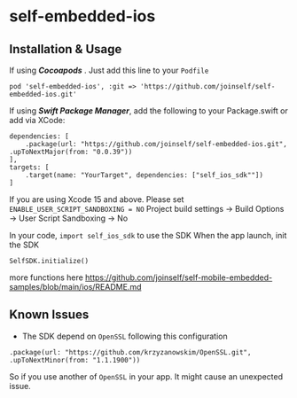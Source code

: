 # self-embedded-ios

## Installation & Usage
If using ***Cocoapods*** . Just add this line to your `Podfile`

```
pod 'self-embedded-ios', :git => 'https://github.com/joinself/self-embedded-ios.git'
```

If using ***Swift Package Manager***, add the following to your Package.swift or add via XCode:
```
dependencies: [
    .package(url: "https://github.com/joinself/self-embedded-ios.git", .upToNextMajor(from: "0.0.39"))
],
targets: [
    .target(name: "YourTarget", dependencies: ["self_ios_sdk""])
]
```

If you are using Xcode 15 and above. Please set `ENABLE_USER_SCRIPT_SANDBOXING = NO`
Project build settings -> Build Options -> User Script Sandboxing -> No 

In your code, `import self_ios_sdk` to use the SDK
When the app launch, init the SDK
```
SelfSDK.initialize()
```

more functions here https://github.com/joinself/self-mobile-embedded-samples/blob/main/ios/README.md

## Known Issues
- The SDK depend on `OpenSSL` following this configuration
```
.package(url: "https://github.com/krzyzanowskim/OpenSSL.git", .upToNextMinor(from: "1.1.1900"))
```
So if you use another of `OpenSSL` in your app. It might cause an unexpected issue.
